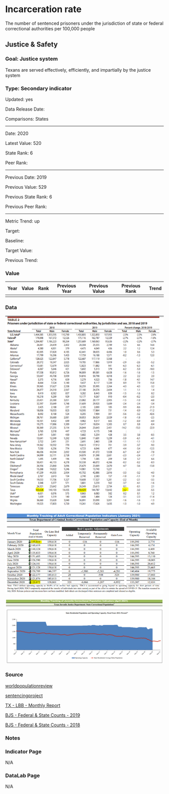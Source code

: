 # Incarceration rate

The number of sentenced prisoners under the jurisdiction of state or federal correctional authorities per 100,000 people

## Justice & Safety

### Goal: Justice system

Texans are served effectively, efficiently, and impartially by the justice system

### Type: Secondary indicator

Updated: yes

Data Release Date: 


Comparisons: States


----

Date: 2020

Latest Value: 520

State Rank: 6

Peer Rank: 


----

Previous Date: 2019

Previous Value: 529

Previous State Rank: 6

Previous Peer Rank: 


----
Metric Trend: up

Target: 

Baseline: 

Target Value: 

Previous Trend: 



### Value

| Year |  Value      | Rank     | Previous Year   | Previous Value | Previous Rank | Trend | 
| ----------- | ----------- | ----------- | ----------- | ----------- | ----------- | -----------|
|             |             |             |             |             |             |            | 

### Data

![federal and state](federalandstate.PNG)

![counts](./images/counts.PNG)

![trend](./images/trend.PNG)

### Source

[worldpopulationreview](https://worldpopulationreview.com/state-rankings/prison-population-by-state)

[sentencingproject](https://www.sentencingproject.org/the-facts/#rankings)



[TX - LBB - Monthly Report](https://www.lbb.state.tx.us/Documents/Publications/Info_Graphic/812_MonthlyReport_FY2021.pdf)

[BJS - Federal & State Counts - 2019](https://bjs.ojp.gov/content/pub/pdf/p19.pdf)

[BJS - Federal & State Counts - 2018](https://bjs.ojp.gov/content/pub/pdf/p18.pdf)

### Notes


### Indicator Page

N/A

### DataLab Page

N/A

